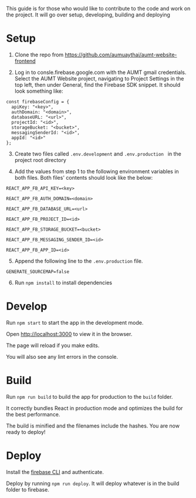 This guide is for those who would like to contribute to the code and work on the project. It will go over setup, developing, building and deploying

# Setup

1. Clone the repo from https://github.com/aumuaythai/aumt-website-frontend

2. Log in to consle.firebase.google.com with the AUMT gmail credentials. Select the AUMT Website project, navigating to Project Settings in the top left, then under General, find the Firebase SDK snippet. It should look something like:
```
const firebaseConfig = {
  apiKey: "<key>",
  authDomain: "<domain>",
  databaseURL: "<url>",
  projectId: "<id>",
  storageBucket: "<bucket>",
  messagingSenderId: "<id>",
  appId: "<id>"
};
```
3. Create two files called `.env.development` and `.env.production ` in the project root directory

4. Add the values from step 1 to the following environment variables in both files. Both files' contents should look like the below:
```
REACT_APP_FB_API_KEY=<key>

REACT_APP_FB_AUTH_DOMAIN=<domain>

REACT_APP_FB_DATABASE_URL=<url>

REACT_APP_FB_PROJECT_ID=<id>

REACT_APP_FB_STORAGE_BUCKET=<bucket>

REACT_APP_FB_MESSAGING_SENDER_ID=<id>

REACT_APP_FB_APP_ID=<id>
```

5. Append the following line to the `.env.production` file.

```
GENERATE_SOURCEMAP=false
```
6. Run `npm install` to install dependencies

# Develop

Run `npm start` to start the app in the development mode.

Open [http://localhost:3000](http://localhost:3000) to view it in the browser.

The page will reload if you make edits.

You will also see any lint errors in the console.

# Build 

Run `npm run build` to build the app for production to the `build` folder.

It correctly bundles React in production mode and optimizes the build for the best performance.

The build is minified and the filenames include the hashes. You are now ready to deploy!


# Deploy

Install the [firebase CLI](https://firebase.google.com/docs/cli#install_the_firebase_cli) and authenticate.


Deploy by running `npm run deploy`. It will deploy whatever is in the build folder to firebase.
